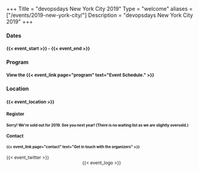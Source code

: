 +++
Title = "devopsdays New York City 2019"
Type = "welcome"
aliases = ["/events/2019-new-york-city/"]
Description = "devopsdays New York City 2019"
+++

<div class = "row">
  <div class = "col-md-1 mx-3 px-0">
    <h4 class="my-3"><strong>Dates</strong></h4>
  </div>
  <div class = "col-md-9">
    <h4 class="my-3"><small>{{< event_start >}} - {{< event_end >}}</small></h4>
  </div>
</div>

<div class = "row">
  <div class = "col-md-1 mx-3 px-0">
    <h4 class="my-3"><strong>Program</strong></h4>
  </div>
  <div class = "col-md-9">
    <h4 class="my-3"><small>View the {{< event_link page="program" text="Event Schedule." >}}</small></h4>
  </div>
</div>

<div class = "row">
  <div class = "col-md-1 mx-3 px-0">
    <h4 class="my-3"><strong>Location</strong></h4>
  </div>
  <div class = "col-md-9">
    <h4 class="my-3"><small>{{< event_location >}}
  </div>
</div>

<div class = "row">
  <div class = "col-md-1 mx-3 px-0">
    <h4 class="my-3"><strong>Register</strong></h4>
  </div>
  <div class = "col-md-9">
    <h4 class="my-3"><small>Sorry! We're sold out for 2019. See you next year! (There is no waiting list as we are slightly oversold.)</small></h4>
  </div>
</div>

<!-- <div class = "row my-3">
  <div class = "col-md-1 mx-3 px-0">
    <h4 class="my-3"><small><strong>Propose</strong></small></h4>
  </div>
  <div class = "col-md-9">
    <h4 class="my-3"><small>{{< event_link page="propose" text="Propose a talk!" >}}</small></h4>
  </div>
</div> -->

<!-- <div class = "row my-3">
  <div class = "col-md-1 mx-3 px-0">
    <h4 class="my-3"><small><strong>Speakers</strong></small></h4>
  </div>
  <div class = "col-md-9">
    <h4 class="my-3"><small>Check out the {{< event_link page="speakers" text="speakers!" >}}</small></h4>
  </div>
</div> -->

<!-- <div class = "row">
  <div class = "col-md-1 mx-3 px-0">
    <h4 class="my-3"><small><strong>Sponsors</strong></small></h4>
  </div>
  <div class = "col-md-9">
    <h4 class="my-3"><small>{{< event_link page="sponsor" text="Sponsor the conference!" >}}</small></h4>
  </div>
</div> -->

<div class = "row">
  <div class = "col-md-1 mx-3 px-0">
    <h4 class="my-3"><strong>Contact</strong></h4>
  </div>
  <div class = "col-md-9">
    <h4 class="my-3"><small>{{< event_link page="contact" text="Get in touch with the organizers" >}}</small></h4>
  </div>
</div>

<div class = "row my-3">
  {{< event_twitter >}}
</div>

<div style="text-align:center;">
  {{< event_logo >}}
</div>
